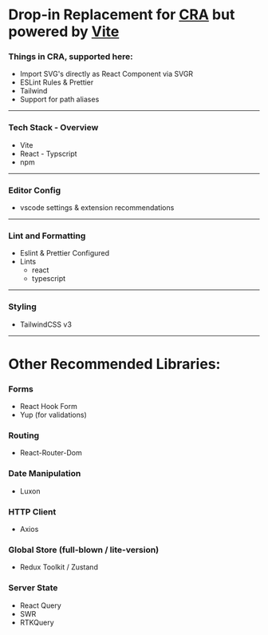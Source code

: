 # Drop-in Replacement for [CRA](http://create-react-app.dev/) but powered by [Vite](https://vitejs.dev/)

### Things in CRA, supported here:
- Import SVG's directly as React Component via SVGR
- ESLint Rules & Prettier
- Tailwind
- Support for path aliases

---

### Tech Stack - Overview
- Vite
- React - Typscript
- npm

---

### Editor Config

- vscode settings & extension recommendations
  
---

### Lint and Formatting
- Eslint & Prettier Configured
- Lints
  - react
  - typescript

---

### Styling
- TailwindCSS v3

---

# Other Recommended Libraries:

### Forms
- React Hook Form
- Yup (for validations)

### Routing
- React-Router-Dom

### Date Manipulation
- Luxon

### HTTP Client
- Axios

### Global Store (full-blown / lite-version)
- Redux Toolkit / Zustand

### Server State
- React Query
- SWR
- RTKQuery

<!-- ### Eslint Plugins
- [eslint-plugin-jest-dom](https://testing-library.com/docs/ecosystem-eslint-plugin-jest-dom)
- [typescript-eslint](https://github.com/typescript-eslint/typescript-eslint/tree/master/packages/eslint-plugin) -->
